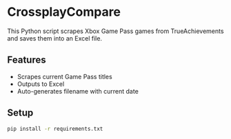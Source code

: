 # CrossplayCompare
This Python script scrapes Xbox Game Pass games from TrueAchievements and saves them into an Excel file.

## Features
- Scrapes current Game Pass titles
- Outputs to Excel
- Auto-generates filename with current date

## Setup

```bash
pip install -r requirements.txt

